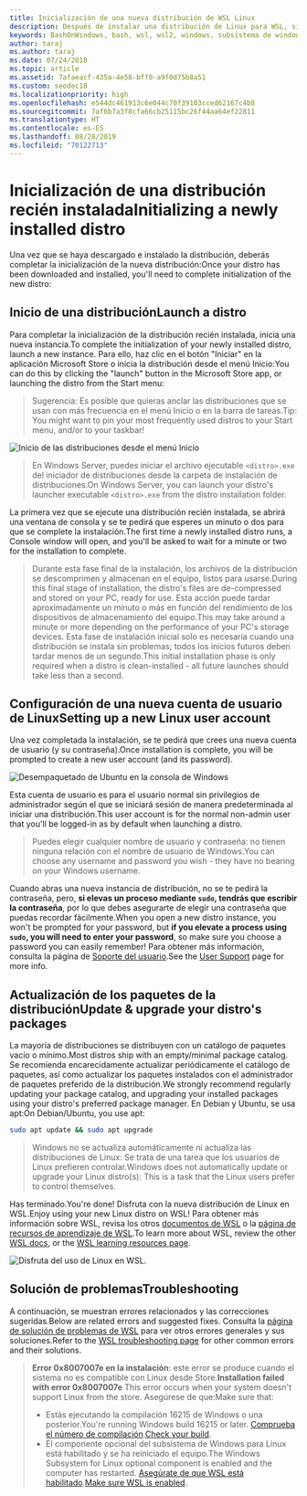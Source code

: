 ```yaml
---
title: Inicialización de una nueva distribución de WSL Linux
description: Después de instalar una distribución de Linux para WSL, sigue estos sencillos pasos para completar la inicialización.
keywords: BashOnWindows, bash, wsl, wsl2, windows, subsistema de windows para linux, windowssubsystem, ubuntu, debian, suse, windows 10
author: taraj
ms.author: taraj
ms.date: 07/24/2018
ms.topic: article
ms.assetid: 7afaeacf-435a-4e58-bff0-a9f0d75b8a51
ms.custom: seodec18
ms.localizationpriority: high
ms.openlocfilehash: e544dc461913c6e044c70f39103cced62167c4b8
ms.sourcegitcommit: 7af6b7a3f8cfa66cb25115bc26f44aa64ef22811
ms.translationtype: HT
ms.contentlocale: es-ES
ms.lasthandoff: 08/28/2019
ms.locfileid: "70122713"
---
```

# <a name="initializing-a-newly-installed-distro"></a><span data-ttu-id="5cf15-104">Inicialización de una distribución recién instalada</span><span class="sxs-lookup"><span data-stu-id="5cf15-104">Initializing a newly installed distro</span></span>
<span data-ttu-id="5cf15-105">Una vez que se haya descargado e instalado la distribución, deberás completar la inicialización de la nueva distribución:</span><span class="sxs-lookup"><span data-stu-id="5cf15-105">Once your distro has been downloaded and installed, you'll need to complete initialization of the new distro:</span></span>

## <a name="launch-a-distro"></a><span data-ttu-id="5cf15-106">Inicio de una distribución</span><span class="sxs-lookup"><span data-stu-id="5cf15-106">Launch a distro</span></span>
<span data-ttu-id="5cf15-107">Para completar la inicialización de la distribución recién instalada, inicia una nueva instancia.</span><span class="sxs-lookup"><span data-stu-id="5cf15-107">To complete the initialization of your newly installed distro, launch a new instance.</span></span> <span data-ttu-id="5cf15-108">Para ello, haz clic en el botón "Iniciar" en la aplicación Microsoft Store o inicia la distribución desde el menú Inicio:</span><span class="sxs-lookup"><span data-stu-id="5cf15-108">You can do this by clicking the "launch" button in the Microsoft Store app, or launching the distro from the Start menu:</span></span>

> <span data-ttu-id="5cf15-109">Sugerencia: Es posible que quieras anclar las distribuciones que se usan con más frecuencia en el menú Inicio o en la barra de tareas.</span><span class="sxs-lookup"><span data-stu-id="5cf15-109">Tip: You might want to pin your most frequently used distros to your Start menu, and/or to your taskbar!</span></span>

![Inicio de las distribuciones desde el menú Inicio](media/start-menu.png)

> <span data-ttu-id="5cf15-111">En Windows Server, puedes iniciar el archivo ejecutable `<distro>.exe` del iniciador de distribuciones desde la carpeta de instalación de distribuciones.</span><span class="sxs-lookup"><span data-stu-id="5cf15-111">On Windows Server, you can launch your distro's launcher executable `<distro>.exe` from the distro installation folder.</span></span>

<span data-ttu-id="5cf15-112">La primera vez que se ejecute una distribución recién instalada, se abrirá una ventana de consola y se te pedirá que esperes un minuto o dos para que se complete la instalación.</span><span class="sxs-lookup"><span data-stu-id="5cf15-112">The first time a newly installed distro runs, a Console window will open, and you'll be asked to wait for a minute or two for the installation to complete.</span></span>

> <span data-ttu-id="5cf15-113">Durante esta fase final de la instalación, los archivos de la distribución se descomprimen y almacenan en el equipo, listos para usarse.</span><span class="sxs-lookup"><span data-stu-id="5cf15-113">During this final stage of installation, the distro's files are de-compressed and stored on your PC, ready for use.</span></span> <span data-ttu-id="5cf15-114">Esta acción puede tardar aproximadamente un minuto o más en función del rendimiento de los dispositivos de almacenamiento del equipo.</span><span class="sxs-lookup"><span data-stu-id="5cf15-114">This may take around a minute or more depending on the performance of your PC's storage devices.</span></span> <span data-ttu-id="5cf15-115">Esta fase de instalación inicial solo es necesaria cuando una distribución se instala sin problemas; todos los inicios futuros deben tardar menos de un segundo.</span><span class="sxs-lookup"><span data-stu-id="5cf15-115">This initial installation phase is only required when a distro is clean-installed - all future launches should take less than a second.</span></span>

## <a name="setting-up-a-new-linux-user-account"></a><span data-ttu-id="5cf15-116">Configuración de una nueva cuenta de usuario de Linux</span><span class="sxs-lookup"><span data-stu-id="5cf15-116">Setting up a new Linux user account</span></span>

<span data-ttu-id="5cf15-117">Una vez completada la instalación, se te pedirá que crees una nueva cuenta de usuario (y su contraseña).</span><span class="sxs-lookup"><span data-stu-id="5cf15-117">Once installation is complete, you will be prompted to create a new user account (and its password).</span></span> 

![Desempaquetado de Ubuntu en la consola de Windows](media/UbuntuInstall.png)

<span data-ttu-id="5cf15-119">Esta cuenta de usuario es para el usuario normal sin privilegios de administrador según el que se iniciará sesión de manera predeterminada al iniciar una distribución.</span><span class="sxs-lookup"><span data-stu-id="5cf15-119">This user account is for the normal non-admin user that you'll be logged-in as by default when launching a distro.</span></span>

> <span data-ttu-id="5cf15-120">Puedes elegir cualquier nombre de usuario y contraseña: no tienen ninguna relación con el nombre de usuario de Windows.</span><span class="sxs-lookup"><span data-stu-id="5cf15-120">You can choose any username and password you wish - they have no bearing on your Windows username.</span></span> 

<span data-ttu-id="5cf15-121">Cuando abras una nueva instancia de distribución, no se te pedirá la contraseña, pero, **si elevas un proceso mediante `sudo`, tendrás que escribir la contraseña**, por lo que debes asegurarte de elegir una contraseña que puedas recordar fácilmente.</span><span class="sxs-lookup"><span data-stu-id="5cf15-121">When you open a new distro instance, you won't be prompted for your password, but **if you elevate a process using `sudo`, you will need to enter your password**, so make sure you choose a password you can easily remember!</span></span> <span data-ttu-id="5cf15-122">Para obtener más información, consulta la página de [Soporte del usuario](user-support.md).</span><span class="sxs-lookup"><span data-stu-id="5cf15-122">See the [User Support](user-support.md) page for more info.</span></span>

## <a name="update--upgrade-your-distros-packages"></a><span data-ttu-id="5cf15-123">Actualización de los paquetes de la distribución</span><span class="sxs-lookup"><span data-stu-id="5cf15-123">Update & upgrade your distro's packages</span></span>

<span data-ttu-id="5cf15-124">La mayoría de distribuciones se distribuyen con un catálogo de paquetes vacío o mínimo.</span><span class="sxs-lookup"><span data-stu-id="5cf15-124">Most distros ship with an empty/minimal package catalog.</span></span> <span data-ttu-id="5cf15-125">Se recomienda encarecidamente actualizar periódicamente el catálogo de paquetes, así como actualizar los paquetes instalados con el administrador de paquetes preferido de la distribución.</span><span class="sxs-lookup"><span data-stu-id="5cf15-125">We strongly recommend regularly updating your package catalog, and upgrading your installed packages using your distro's preferred package manager.</span></span> <span data-ttu-id="5cf15-126">En Debian y Ubuntu, se usa apt:</span><span class="sxs-lookup"><span data-stu-id="5cf15-126">On Debian/Ubuntu, you use apt:</span></span>

```bash
sudo apt update && sudo apt upgrade
```

> <span data-ttu-id="5cf15-127">Windows no se actualiza automáticamente ni actualiza las distribuciones de Linux: Se trata de una tarea que los usuarios de Linux prefieren controlar.</span><span class="sxs-lookup"><span data-stu-id="5cf15-127">Windows does not automatically update or upgrade your Linux distro(s): This is a task that the Linux users prefer to control themselves.</span></span>

<span data-ttu-id="5cf15-128">Has terminado.</span><span class="sxs-lookup"><span data-stu-id="5cf15-128">You're done!</span></span> <span data-ttu-id="5cf15-129">Disfruta con la nueva distribución de Linux en WSL.</span><span class="sxs-lookup"><span data-stu-id="5cf15-129">Enjoy using your new Linux distro on WSL!</span></span> <span data-ttu-id="5cf15-130">Para obtener más información sobre WSL, revisa los otros [documentos de WSL](https://aka.ms/wsldocs) o la [página de recursos de aprendizaje de WSL](https://aka.ms/learnwsl).</span><span class="sxs-lookup"><span data-stu-id="5cf15-130">To learn more about WSL, review the other [WSL docs](https://aka.ms/wsldocs), or the [WSL learning resources page](https://aka.ms/learnwsl).</span></span>

![Disfruta del uso de Linux en WSL.](media/linux-on-wsl.png)

## <a name="troubleshooting"></a><span data-ttu-id="5cf15-132">Solución de problemas</span><span class="sxs-lookup"><span data-stu-id="5cf15-132">Troubleshooting</span></span>

<span data-ttu-id="5cf15-133">A continuación, se muestran errores relacionados y las correcciones sugeridas.</span><span class="sxs-lookup"><span data-stu-id="5cf15-133">Below are related errors and suggested fixes.</span></span> <span data-ttu-id="5cf15-134">Consulta la [página de solución de problemas de WSL](troubleshooting.md) para ver otros errores generales y sus soluciones.</span><span class="sxs-lookup"><span data-stu-id="5cf15-134">Refer to the [WSL troubleshooting page](troubleshooting.md) for other common errors and their solutions.</span></span>

> <span data-ttu-id="5cf15-135">**Error 0x8007007e en la instalación**: este error se produce cuando el sistema no es compatible con Linux desde Store.</span><span class="sxs-lookup"><span data-stu-id="5cf15-135">**Installation failed with error 0x8007007e** This error occurs when your system doesn't support Linux from the store.</span></span>  <span data-ttu-id="5cf15-136">Asegúrese de que:</span><span class="sxs-lookup"><span data-stu-id="5cf15-136">Make sure that:</span></span>
> * <span data-ttu-id="5cf15-137">Estás ejecutando la compilación 16215 de Windows o una posterior.</span><span class="sxs-lookup"><span data-stu-id="5cf15-137">You're running Windows build 16215 or later.</span></span> <span data-ttu-id="5cf15-138">[Comprueba el número de compilación](troubleshooting.md#check-your-build-number).</span><span class="sxs-lookup"><span data-stu-id="5cf15-138">[Check your build](troubleshooting.md#check-your-build-number).</span></span>
> * <span data-ttu-id="5cf15-139">El componente opcional del subsistema de Windows para Linux está habilitado y se ha reiniciado el equipo.</span><span class="sxs-lookup"><span data-stu-id="5cf15-139">The Windows Subsystem for Linux optional component is enabled and the computer has restarted.</span></span>  <span data-ttu-id="5cf15-140">[Asegúrate de que WSL está habilitado](troubleshooting.md#confirm-wsl-is-enabled).</span><span class="sxs-lookup"><span data-stu-id="5cf15-140">[Make sure WSL is enabled](troubleshooting.md#confirm-wsl-is-enabled).</span></span>
